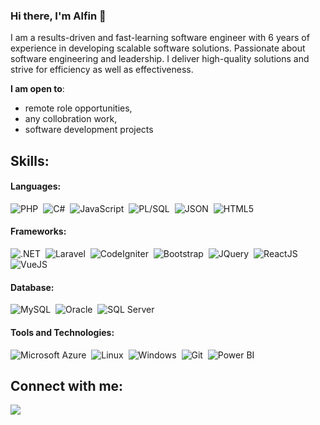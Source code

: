 ### Hi there, I'm Alfin 👋

I am a results-driven and fast-learning software engineer with 6 years of experience in developing scalable software solutions. Passionate about software engineering and leadership. I deliver high-quality solutions and strive for efficiency as well as effectiveness.

 **I am open to**:

- remote role opportunities,
- any collobration work,
- software development projects

## Skills:

#### Languages:

![PHP](https://img.shields.io/badge/PHP-777BB4?style=for-the-badge&logo=php&logoColor=white)&nbsp;
![C#](https://img.shields.io/badge/C%23-239120?style=for-the-badge&logo=c-sharp&logoColor=white)&nbsp;
![JavaScript](https://img.shields.io/badge/JavaScript-323330?style=for-the-badge&logo=javascript&logoColor=F7DF1E)&nbsp;
![PL/SQL](https://img.shields.io/badge/PLSQL-F80000?style=for-the-badge&logo=oracle&logoColor=black)&nbsp;
![JSON](https://img.shields.io/badge/json-5E5C5C?style=for-the-badge&logo=json&logoColor=white)&nbsp;
![HTML5](https://img.shields.io/badge/HTML5-E34F26?style=for-the-badge&logo=html5&logoColor=white)

#### Frameworks:

![.NET](https://img.shields.io/badge/.NET-512BD4?style=for-the-badge&logo=dotnet&logoColor=white)&nbsp;
![Laravel](https://img.shields.io/badge/Laravel-FF2D20?style=for-the-badge&logo=laravel&logoColor=white)&nbsp;
![CodeIgniter](https://img.shields.io/badge/Codeigniter-EF4223?style=for-the-badge&logo=codeigniter&logoColor=white)&nbsp;
![Bootstrap](https://img.shields.io/badge/Bootstrap-563D7C?style=for-the-badge&logo=bootstrap&logoColor=white)&nbsp;
![JQuery](https://img.shields.io/badge/jQuery-0769AD?style=for-the-badge&logo=jquery&logoColor=white)&nbsp;
![ReactJS](https://img.shields.io/badge/React-20232A?style=for-the-badge&logo=react&logoColor=61DAFB)&nbsp;
![VueJS](https://img.shields.io/badge/Vue%20js-35495E?style=for-the-badge&logo=vuedotjs&logoColor=4FC08D)

#### Database:

![MySQL](https://img.shields.io/badge/MySQL-00000F?style=for-the-badge&logo=mysql&logoColor=white)&nbsp;
![Oracle](https://img.shields.io/badge/Oracle-F80000?style=for-the-badge&logo=Oracle&logoColor=white)&nbsp;
![SQL Server](https://img.shields.io/badge/Microsoft%20SQL%20Server-CC2927?style=for-the-badge&logo=microsoft%20sql%20server&logoColor=white)

#### Tools and Technologies:

![Microsoft Azure](https://img.shields.io/badge/microsoft%20azure-0089D6?style=for-the-badge&logo=microsoft-azure&logoColor=white)&nbsp;
![Linux](https://img.shields.io/badge/Linux-FCC624?style=for-the-badge&logo=linux&logoColor=black)&nbsp;
![Windows](https://img.shields.io/badge/Windows-0078D6?style=for-the-badge&logo=windows&logoColor=white)&nbsp;
![Git](https://img.shields.io/badge/GIT-E44C30?style=for-the-badge&logo=git&logoColor=white)&nbsp;
![Power BI](https://img.shields.io/badge/PowerBI-F2C811?style=for-the-badge&logo=Power%20BI&logoColor=white)


## Connect with me:

<p align = "center">

[<img src="https://img.shields.io/badge/linkedin-%2312100E.svg?&style=for-the-badge&logo=linkedin&logoColor=white&color=black" />](https://www.linkedin.com/in/arahardja/)
</p>

